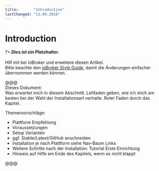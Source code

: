 ```yaml
---
title:       "Introduction"
lastChanged: "13.09.2018"
---
```


# Introduction

?> ***Dies ist ein Platzhalter***.
   <br><br>
   Hilf mit bei ioBroker und erweitere diesen Artikel.  
   Bitte beachte den [ioBroker Style Guide](https://www.iobroker.net/#de/documentation/community/styleguidedoc.md), 
   damit die Änderungen einfacher übernommen werden können.

@@@   
Dieses Dokument:   
Was erwartet mich in diesem Abschnitt. Leitfaden geben, wie ich mich am
besten bei der Wahl der Installationsart verhalte. Roter Faden durch das
Kapitel.

Themenvorschläge:   
* Plattform Empfehlung
* Voraussetzungen
* Setup Varianten
* ggf. Stable/Latest/GitHub anschneiden
* Installation je nach Plattform siehe Nav-Baum Links
* Weitere Schritte nach der Installation: Tutorial Erste Einrichtung
* Hinweis auf Hilfe am Ende des Kapitels, wenn es nicht klappt 

@@@
